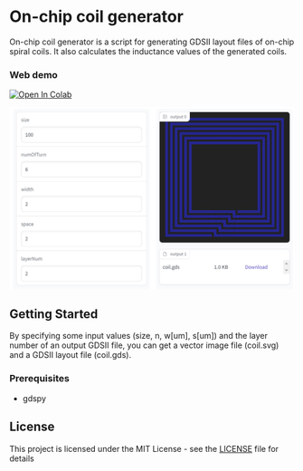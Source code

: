 # On-chip coil generator
On-chip coil generator is a script for generating GDSII layout files of on-chip spiral coils. It also calculates the inductance values of the generated coils.

### Web demo
[![Open In Colab](https://colab.research.google.com/assets/colab-badge.svg)](http://colab.research.google.com/github/kadomoto/on-chip-coil-generator/blob/master/demo.ipynb)

![demo](document/demo.jpg "demo")

## Getting Started
By specifying some input values (size, n, w[um], s[um]) and the layer number of an output GDSII file, you can get a vector image file (coil.svg) and a GDSII layout file (coil.gds).

### Prerequisites
- gdspy

## License
This project is licensed under the MIT License - see the [LICENSE](LICENSE) file for details
